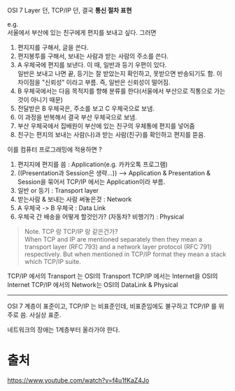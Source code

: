 
OSI 7 Layer 던, TCP/IP 던, 결국 **통신 절차 표현**

e.g.  
서울에서 부산에 있는 친구에게 편지를 보내고 싶다. 그러면  
1. 편지지를 구해서, 글을 쓴다.
2. 편지봉투를 구해서, 보내는 사람과 받는 사람의 주소를 쓴다.
3. A 우체국에 편지를 보낸다. 이 때, 일반과 등기 우편이 있다.  
일반은 보내고 나면 끝, 등기는 잘 받았는지 확인하고, 못받으면 반송되기도 함. 이 차이점을 "신뢰성" 이라고 부름. 즉, 일반은 신뢰성이 떨어짐.
4. B 우체국에서는 다음 목적지를 향해 분류를 한다(서울에서 부산으로 직통으로 가는것이 아니기 때문)
5. 전달받은 B 우체국은, 주소를 보고 C 우체국으로 보냄.
6. 이 과정을 반복해서 결국 부산 우체국으로 보냄.
7. 부산 우체국에서 집배원이 부산에 있는 친구의 우체통에 편지를 넣어줌
8. 친구는 편지의 보내는 사람(나)과 받는 사람(친구)를 확인하고 편지를 뜯음.

이를 컴퓨터 프로그래밍에 적용하면 ?
1. 편지지에 편지를 씀 : Application(e.g. 카카오톡 프로그램)
2. ((Presentation과 Session은 생략...)) --> Application & Presentation & Session을 묶어서 TCP/IP 에서는 Application이라 부름.
3. 일반 or 등기 : Transport layer
4. 받는사람 & 보내는 사람 써놓은것 : Network
5. A 우체국 -> B 우체국 : Data Link
6. 우체국 간 배송을 어떻게 할것인가? (자동차? 비행기?) : Physical

> Note. TCP 랑 TCP/IP 랑 같은건가?  
When TCP and IP are mentioned separately then they mean a transport layer (RFC 793) and a network layer protocol (RFC 791) respectively. But when mentioned in TCP/IP format they mean a stack which TCP/IP suite.

TCP/IP 에서의 Transport 는 OSI의 Transport
TCP/IP 에서는 Internet을 OSI의 Internet
TCP/IP 에서의 Network는 OSI의 DataLink & Physical

---

OSI 7 계층이 표준이고, TCP/IP 는 비표준인데, 비표준임에도 불구하고 TCP/IP 를 위주로 씀. 사실상 표준.

네트워크의 장애는 1계층부터 올라가야 한다.

# 출처
https://www.youtube.com/watch?v=f4u1fKaZ4Jo
